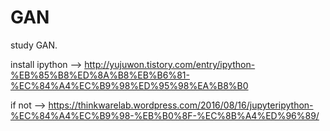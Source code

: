 # GAN

study GAN.

install ipython --> http://yujuwon.tistory.com/entry/ipython-%EB%85%B8%ED%8A%B8%EB%B6%81-%EC%84%A4%EC%B9%98%ED%95%98%EA%B8%B0

if not --> https://thinkwarelab.wordpress.com/2016/08/16/jupyteripython-%EC%84%A4%EC%B9%98-%EB%B0%8F-%EC%8B%A4%ED%96%89/
